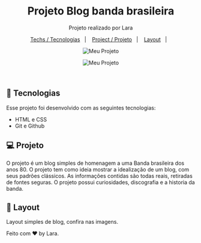 <h1 align="center"> Projeto Blog banda brasileira </h1>

<p align="center">
Projeto realizado por Lara <br/>


<p align="center">
  <a href="#-tecnologias">Techs / Tecnologias</a>&nbsp;&nbsp;&nbsp;|&nbsp;&nbsp;&nbsp;
  <a href="#-projeto">Project / Projeto</a>&nbsp;&nbsp;&nbsp;|&nbsp;&nbsp;&nbsp;
  <a href="#-layout">Layout</a>&nbsp;&nbsp;&nbsp;|&nbsp;&nbsp;&nbsp;
</p>

<p align="center">
  <img alt="Meu Projeto" src="/Projeto Banda/src/assets/banda1.jpg">
</p>
<p align="center">
  <img alt="Meu Projeto" src="/Projeto Banda/src/assets/banda2.png">
</p>
<br>

## 🚀 Tecnologias

Esse projeto foi desenvolvido com as seguintes tecnologias:

- HTML e CSS
- Git e Github

## 💻 Projeto

O projeto é um blog simples de homenagem a uma Banda brasileira dos anos 80. O projeto tem como ideia mostrar a idealização de um blog, com seus padrões clássicos. As informações contidas são todas reais, retiradas de fontes seguras. O projeto possui curiosidades, discografia e a historia da banda.


## 🔖 Layout

Layout simples de blog, confira nas imagens.

Feito com ♥ by Lara.
